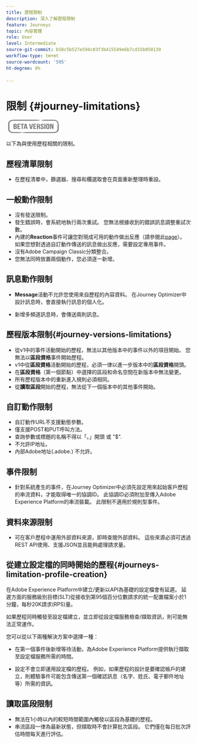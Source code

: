 ```yaml
---
title: 歷程限制
description: 深入了解歷程限制
feature: Journeys
topic: 內容管理
role: User
level: Intermediate
source-git-commit: b58c5b527e594c03f3b415549e6b7cd15b050139
workflow-type: tm+mt
source-wordcount: '595'
ht-degree: 0%

---
```


# 限制 {#journey-limitations}

![](../assets/do-not-localize/badge.png)

以下為與使用歷程相關的限制。

## 歷程清單限制

* 在歷程清單中，篩選器、搜尋和欄選取會在頁面重新整理時重設。

## 一般動作限制

* 沒有發送限制。 
* 發生錯誤時，會系統地執行兩次重試。 您無法根據收到的錯誤訊息調整重試次數。 
* 內建的&#x200B;**Reaction**&#x200B;事件可讓您對現成可用的動作做出反應（請參閱此[page](../building-journeys/reaction-events.md)）。 如果您想對透過自訂動作傳送的訊息做出反應，需要設定專用事件。 
* 沒有Adobe Campaign Classic分類整合。
* 您無法同時放置兩個動作，您必須逐一新增。

## 訊息動作限制

* **Message**&#x200B;活動不允許您使用來自歷程的內容資料。 在Journey Optimizer中設計訊息時，會直接執行訊息的個人化。

* 新增多頻道訊息時，會傳送兩則訊息。

## 歷程版本限制{#journey-versions-limitations}

* 從v1中的事件活動開始的歷程，無法以其他版本中的事件以外的項目開始。 您無法以&#x200B;**區段資格**&#x200B;事件開始歷程。
* v1中從&#x200B;**區段資格**&#x200B;活動開始的歷程，必須一律以進一步版本中的&#x200B;**區段資格**&#x200B;開頭。
* 在&#x200B;**區段資格**（第一個節點）中選擇的區段和命名空間在新版本中無法變更。
* 所有歷程版本中的重新進入規則必須相同。
* 從&#x200B;**讀取區段**開始的歷程，無法從下一個版本中的其他事件開始。
 

## 自訂動作限制

* 自訂動作URL不支援動態參數。 
* 僅支援POST和PUT呼叫方法。 
* 查詢參數或標題的名稱不得以「。」開頭 或 &quot;$&quot;. 
* 不允許IP地址。 
* 內部Adobe地址(.adobe.) 不允許。
 

## 事件限制

* 針對系統產生的事件，在Journey Optimizer中必須先設定用來起始客戶歷程的串流資料，才能取得唯一的協調ID。 此協調ID必須附加至傳入Adobe Experience Platform的串流裝載。 此限制不適用於規則型事件。
 

## 資料來源限制

* 可在客戶歷程中運用外部資料來源，即時查閱外部資料。 這些來源必須可透過REST API使用、支援JSON並且能夠處理請求量。

## 從建立設定檔的同時開始的歷程{#journeys-limitation-profile-creation}

在Adobe Experience Platform中建立/更新以API為基礎的設定檔會有延遲。 延遲方面的服務級別目標(SLT)從接收到第95個百分位數請求的統一配置檔案小於1分鐘，每秒20K請求(RPS)量。

如果歷程同時觸發至設定檔建立，並立即從設定檔服務檢查/擷取資訊，則可能無法正常運作。

您可以從以下兩種解決方案中選擇一種：

* 在第一個事件後新增等待活動，為Adobe Experience Platform提供執行擷取至設定檔服務所需的時間。

* 設定不會立即運用設定檔的歷程。 例如，如果歷程的設計是要確認帳戶的建立，則體驗事件可能包含傳送第一個確認訊息（名字、姓氏、電子郵件地址等）所需的資訊。

## 讀取區段限制

* 無法在1小時以內的較短時間範圍內觸發以區段為基礎的歷程。
* 串流區段一律為最新狀態，但擷取時不會計算批次區段。 它們僅在每日批次評估時間每天進行評估。
